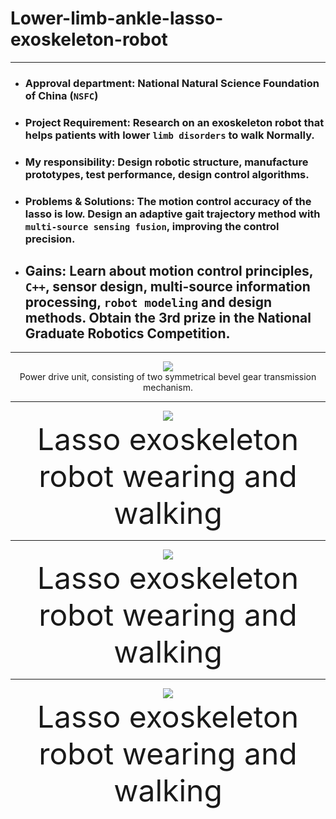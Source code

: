# Lower-limb-ankle-lasso-exoskeleton-robot
---
* ### Approval department: National Natural Science Foundation of China (`NSFC`)
* ### Project Requirement: Research on an exoskeleton robot that helps patients with lower `limb disorders` to walk Normally. 
* ### My responsibility: Design robotic structure, manufacture prototypes, test performance, design control algorithms.
* ### Problems & Solutions: The motion control accuracy of the lasso is low. Design an adaptive gait trajectory method with `multi-source sensing fusion`, improving the control precision.
* ## Gains: Learn about motion control principles, `C++`, sensor design, multi-source information processing, `robot modeling` and design methods. Obtain the 3rd prize in the National Graduate Robotics Competition.
---
<div align='center'>
<img src='fig9.gif'>
</div>
<div align='center'>
Power drive unit, consisting of two symmetrical bevel gear transmission mechanism.
</div>

---
<div align='center'>
  <img src='image1466.gif'>
</div>
<div align='center'>
  <font size='50'>Lasso exoskeleton robot wearing and walking</font>
  </div>

---
<div align='center'>
  <img src='image1466.gif'>
</div>
<div align='center'>
  <font size='50'>Lasso exoskeleton robot wearing and walking</font>
  </div>
  
 ---
 <div align='center'>
  <img src='image1466.gif'>
</div>
<div align='center'>
  <font size='50'>Lasso exoskeleton robot wearing and walking</font>
  </div>
